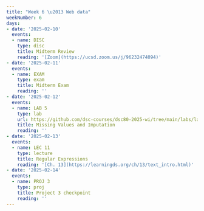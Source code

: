 ```yaml
---
title: "Week 6 \u2013 Web data"
weekNumber: 6
days:
- date: '2025-02-10'
  events:
  - name: DISC
    type: disc
    title: Midterm Review
    reading: '[Zoom](https://ucsd.zoom.us/j/96232474094)'
- date: '2025-02-11'
  events:
  - name: EXAM
    type: exam
    title: Midterm Exam
    reading: ''
- date: '2025-02-12'
  events:
  - name: LAB 5
    type: lab
    url: https://github.com/dsc-courses/dsc80-2025-wi/tree/main/labs/lab05
    title: Missing Values and Imputation
    reading: ''
- date: '2025-02-13'
  events:
  - name: LEC 11
    type: lecture
    title: Regular Expressions
    reading: '[Ch. 13](https://learningds.org/ch/13/text_intro.html)'
- date: '2025-02-14'
  events:
  - name: PROJ 3
    type: proj
    title: Project 3 checkpoint
    reading: ''
---
```

